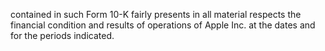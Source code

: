 contained in such Form 10-K fairly presents in all material respects the financial condition and results of operations of Apple Inc.
at the dates and for the periods indicated.